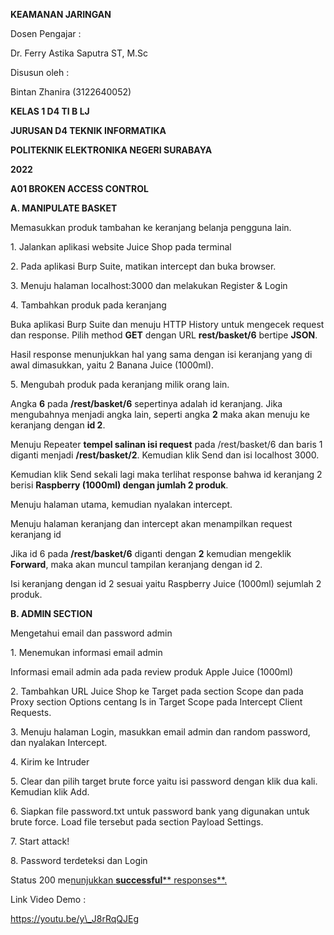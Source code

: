 ﻿<a name="br1"></a>**KEAMANAN JARINGAN**

Dosen Pengajar :

Dr. Ferry Astika Saputra ST, M.Sc

Disusun oleh :

Bintan Zhanira (3122640052)

**KELAS 1 D4 TI B LJ**

**JURUSAN D4 TEKNIK INFORMATIKA**

**POLITEKNIK ELEKTRONIKA NEGERI SURABAYA**

**2022**




<a name="br2"></a>**A01 BROKEN ACCESS CONTROL**

**A. MANIPULATE BASKET**

Memasukkan produk tambahan ke keranjang belanja pengguna lain.

1\. Jalankan aplikasi website Juice Shop pada terminal

2\. Pada aplikasi Burp Suite, matikan intercept dan buka browser.

3\. Menuju halaman localhost:3000 dan melakukan Register & Login




<a name="br3"></a>4. Tambahkan produk pada keranjang

Buka aplikasi Burp Suite dan menuju HTTP History untuk mengecek request dan response. Pilih method **GET** dengan URL **rest/basket/6** bertipe **JSON**.

Hasil response menunjukkan hal yang sama dengan isi keranjang yang di awal
dimasukkan, yaitu 2 Banana Juice (1000ml).

5\. Mengubah produk pada keranjang milik orang lain.




<a name="br4"></a>Angka **6** pada **/rest/basket/6** sepertinya adalah id keranjang. Jika mengubahnya
menjadi angka lain, seperti angka **2** maka akan menuju ke keranjang dengan **id 2**.

Menuju Repeater **tempel salinan isi request** pada /rest/basket/6 dan baris 1 diganti
menjadi **/rest/basket/2**. Kemudian klik Send dan isi localhost 3000.




<a name="br5"></a>Kemudian klik Send sekali lagi maka terlihat response bahwa id keranjang 2 berisi **Raspberry (1000ml) dengan jumlah 2 produk**.




<a name="br6"></a>Menuju halaman utama, kemudian nyalakan intercept.




<a name="br7"></a>Menuju halaman keranjang dan intercept akan menampilkan request keranjang id

Jika id 6 pada **/rest/basket/6** diganti dengan **2** kemudian mengeklik **Forward**, maka akan muncul tampilan keranjang dengan id 2.

Isi keranjang dengan id 2 sesuai yaitu Raspberry Juice (1000ml) sejumlah 2 produk.




<a name="br8"></a>**B. ADMIN SECTION**

Mengetahui email dan password admin

1\. Menemukan informasi email admin

Informasi email admin ada pada review produk Apple Juice (1000ml)

2\. Tambahkan URL Juice Shop ke Target pada section Scope dan pada Proxy section
 Options centang Is in Target Scope pada Intercept Client Requests.





<a name="br9"></a>


<a name="br10"></a>3. Menuju halaman Login, masukkan email admin dan random password, dan nyalakan
 Intercept.

4\. Kirim ke Intruder



<a name="br11"></a>5. Clear dan pilih target brute force yaitu isi password dengan klik dua kali. Kemudian
 klik Add.



<a name="br12"></a>6. Siapkan file password.txt untuk password bank yang digunakan untuk brute force.
 Load file tersebut pada section Payload Settings.

7\. Start attack!



<a name="br13"></a>8. Password terdeteksi dan Login

Status 200 me[nunjukkan](https://developer.mozilla.org/en-US/docs/Web/HTTP/Status)[ ](https://developer.mozilla.org/en-US/docs/Web/HTTP/Status)[**successful**](https://developer.mozilla.org/en-US/docs/Web/HTTP/Status)[** ](https://developer.mozilla.org/en-US/docs/Web/HTTP/Status)[responses**](https://developer.mozilla.org/en-US/docs/Web/HTTP/Status)[.](https://developer.mozilla.org/en-US/docs/Web/HTTP/Status)




<a name="br14"></a>Link Video Demo :

https://youtu.be/y\_J8rRqQJEg
